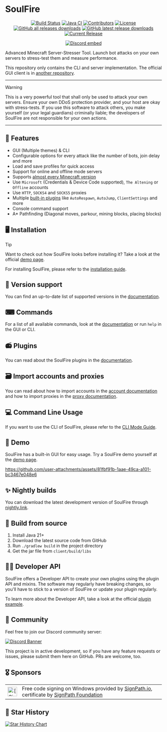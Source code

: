 # SoulFire

<!--suppress HtmlDeprecatedAttribute -->
<p align="center">
<a href="https://ci.codemc.io/job/AlexProgrammerDE/job/SoulFire/"><img src="https://ci.codemc.io/job/AlexProgrammerDE/job/SoulFire/badge/icon" alt="Build Status"></a>
<a href="https://github.com/AlexProgrammerDE/SoulFire/actions/workflows/build.yml"><img src="https://github.com/AlexProgrammerDE/SoulFire/actions/workflows/build.yml/badge.svg?branch=main" alt="Java CI"></a>
<a href="https://github.com/AlexProgrammerDE/SoulFire/graphs/contributors"><img src="https://img.shields.io/github/contributors/AlexProgrammerDE/SoulFire.svg" alt="Contributors"></a>
<a href="https://github.com/AlexProgrammerDE/SoulFire/blob/main/LICENSE"><img src="https://img.shields.io/github/license/AlexProgrammerDE/SoulFire.svg" alt="License"></a>
<a href="https://github.com/AlexProgrammerDE/SoulFire/releases/latest"><img alt="GitHub all releases downloads" src="https://img.shields.io/github/downloads/AlexProgrammerDE/SoulFire/total"></a>
<a href="https://github.com/AlexProgrammerDE/SoulFire/releases/latest"><img alt="GitHub latest release downloads" src="https://img.shields.io/github/downloads/AlexProgrammerDE/SoulFire/latest/total"></a>
<a href="https://github.com/AlexProgrammerDE/SoulFire/releases/latest"><img src="https://img.shields.io/github/release/AlexProgrammerDE/SoulFire.svg" alt="Current Release"></a>
</p>
<p align="center"><a href="https://discord.gg/vHgRd6YZmH"><img src="https://discordapp.com/api/guilds/739784741124833301/embed.png" alt="Discord embed"></a></p>

Advanced Minecraft Server-Stresser Tool. Launch bot attacks on your own servers to stress-test them and measure
performance.

This repository only contains the CLI and server implementation. The official GUI client is in [another repository](https://github.com/AlexProgrammerDE/SoulFireClient).

---

> [!WARNING]
> This is a very powerful tool that shall only be used to attack your own servers. Ensure your own DDoS protection
> provider, and your host are okay with stress-tests. If you use this software to attack others, you make yourself (or
> your
> legal guardians) criminally liable; the developers of SoulFire are not responsible for your own actions.

---

## 🚀 Features

* GUI (Multiple themes) & CLI
* Configurable options for every attack like the number of bots, join delay and more
* Load and save profiles for quick access
* Support for online and offline mode servers
* Supports [almost every Minecraft version](#-version-support)
* Use `Microsoft` (Credentials & Device Code supported), `The Altening` or `Offline` accounts
* Use `HTTP`, `SOCKS4` and `SOCKS5` proxies
* Multiple [built-in plugins](#-plugins) like `AutoRespawn`, `AutoJump`, `ClientSettings` and more
* Console command support
* A* Pathfinding (Diagonal moves, parkour, mining blocks, placing blocks)

## 🖥 Installation

> [!TIP]
> Want to check out how SoulFire looks before installing it? Take a look at the official [demo page](https://demo.soulfiremc.com).

For installing SoulFire, please refer to the [installation guide](https://soulfiremc.com/docs/installation).

## 🍿 Version support

You can find an up-to-date list of supported versions in
the [documentation](https://soulfiremc.com/docs/usage/versions).

## ⌨ Commands

For a list of all available commands, look at the [documentation](https://soulfiremc.com/docs/usage/commands)
or run `help` in the GUI or CLI.

## 📻 Plugins

You can read about the SoulFire plugins in the [documentation](https://soulfiremc.com/docs/usage/plugins).

## 🗃 Import accounts and proxies

You can read about how to import accounts in the [account documentation](https://soulfiremc.com/docs/usage/accounts) and
how to import proxies in the [proxy documentation](https://soulfiremc.com/docs/usage/proxies).

## 💻 Command Line Usage

If you want to use the CLI of SoulFire, please refer to the [CLI Mode Guide](https://soulfiremc.com/docs/guides/cli-mode).

## 🧵 Demo

SoulFire has a built-in GUI for easy usage. Try a SoulFire demo yourself at the [demo page](https://demo.soulfiremc.com).

https://github.com/user-attachments/assets/81fbf91b-1aae-49ca-a101-bc3467e048e6

## ✨ Nightly builds

You can download the latest development version of SoulFire
through [nightly.link](https://nightly.link/AlexProgrammerDE/SoulFire/workflows/build/main).

## 🔧 Build from source

1. Install Java 21+
2. Download the latest source code from GitHub
3. Run `./gradlew build` in the project directory
4. Get the jar file from `client/build/libs`

## 👨‍💻 Developer API

SoulFire offers a Developer API to create your own plugins using the plugin API and mixins.
The software may regularly have breaking changes, so you'll have to stick to a version of SoulFire or update your plugin
regularly.

To learn more about the Developer API, take a look at the
official [plugin example](https://github.com/AlexProgrammerDE/SoulFirePluginExample).

## 🌈 Community

Feel free to join our Discord community server:

[![Discord Banner](https://discord.com/api/guilds/739784741124833301/widget.png?style=banner2)](https://discord.gg/vHgRd6YZmH)

This project is in active development, so if you have any feature requests or issues, please submit them here on GitHub.
PRs are welcome, too.

## 🎖 Sponsors

<table>
 <tbody>
  <tr>
   <td align="center"><img alt="[SignPath]" src="https://avatars.githubusercontent.com/u/34448643" height="30"/></td>
   <td>Free code signing on Windows provided by <a href="https://signpath.io/?utm_source=foundation&utm_medium=github&utm_campaign=soulfire">SignPath.io</a>, certificate by <a href="https://signpath.org/?utm_source=foundation&utm_medium=github&utm_campaign=soulfire">SignPath Foundation</a></td>
  </tr>
 </tbody>
</table>

## 🌟 Star History

<a href="https://star-history.com/#AlexProgrammerDE/SoulFire&Date">
  <picture>
    <source media="(prefers-color-scheme: dark)" srcset="https://api.star-history.com/svg?repos=AlexProgrammerDE/SoulFire&type=Date&theme=dark" />
    <source media="(prefers-color-scheme: light)" srcset="https://api.star-history.com/svg?repos=AlexProgrammerDE/SoulFire&type=Date" />
    <img alt="Star History Chart" src="https://api.star-history.com/svg?repos=AlexProgrammerDE/SoulFire&type=Date" />
  </picture>
</a>
